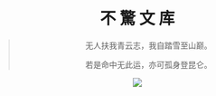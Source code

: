 <center>

# **不 驚 文 库**

> 无人扶我青云志，我自踏雪至山巅。
>
> ‌若是命中无此运，亦可孤身登昆仑。


![](https://cdn.jsdelivr.net/gh/xmtxsec/picture/img/202212301633042.jpg)

</center>